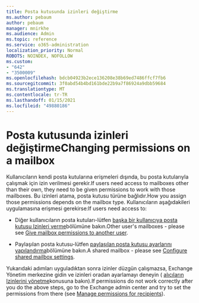 ```yaml
---
title: Posta kutusunda izinleri değiştirme
ms.author: pebaum
author: pebaum
manager: mnirkhe
ms.audience: Admin
ms.topic: reference
ms.service: o365-administration
localization_priority: Normal
ROBOTS: NOINDEX, NOFOLLOW
ms.custom:
- "642"
- "3500009"
ms.openlocfilehash: bdcb04923b2ece136208e38b69ed7486ffcf7fb6
ms.sourcegitcommit: 3f0abd54b4bd161bde22b9a7f86924a9dbb59684
ms.translationtype: MT
ms.contentlocale: tr-TR
ms.lasthandoff: 01/15/2021
ms.locfileid: "49880186"
---
```

# <a name="changing-permissions-on-a-mailbox"></a><span data-ttu-id="6b69e-102">Posta kutusunda izinleri değiştirme</span><span class="sxs-lookup"><span data-stu-id="6b69e-102">Changing permissions on a mailbox</span></span>

<span data-ttu-id="6b69e-103">Kullanıcıların kendi posta kutularına erişmeleri dışında, bu posta kutularıyla çalışmak için izin verilmesi gerekir.</span><span class="sxs-lookup"><span data-stu-id="6b69e-103">If users need access to mailboxes other than their own, they need to be given permissions to work with those mailboxes.</span></span> <span data-ttu-id="6b69e-104">Bu izinleri atama, posta kutusu türüne bağlıdır.</span><span class="sxs-lookup"><span data-stu-id="6b69e-104">How you assign those permissions depends on the mailbox type.</span></span> <span data-ttu-id="6b69e-105">Kullanıcıların aşağıdakileri uygulamasına erişmesi gerekirse:</span><span class="sxs-lookup"><span data-stu-id="6b69e-105">If users need access to:</span></span>
  
- <span data-ttu-id="6b69e-106">Diğer kullanıcıların posta kutuları-lütfen [başka bir kullanıcıya posta kutusu Izinleri verme](https://docs.microsoft.com/microsoft-365/admin/add-users/give-mailbox-permissions-to-another-user)bölümüne bakın.</span><span class="sxs-lookup"><span data-stu-id="6b69e-106">Other user's mailboxes - please see [Give mailbox permissions to another user](https://docs.microsoft.com/microsoft-365/admin/add-users/give-mailbox-permissions-to-another-user).</span></span>
    
- <span data-ttu-id="6b69e-107">Paylaşılan posta kutusu-lütfen [paylaşılan posta kutusu ayarlarını yapılandırma](https://docs.microsoft.com/microsoft-365/admin/email/configure-a-shared-mailbox#add-or-remove-members)bölümüne bakın.</span><span class="sxs-lookup"><span data-stu-id="6b69e-107">A shared mailbox - please see [Configure shared mailbox settings](https://docs.microsoft.com/microsoft-365/admin/email/configure-a-shared-mailbox#add-or-remove-members).</span></span>
    
<span data-ttu-id="6b69e-108">Yukarıdaki adımları uyguladıktan sonra izinler düzgün çalışmazsa, Exchange Yönetim merkezine gidin ve izinleri oradan ayarlamayı deneyin ( [alıcıların Izinlerini yönetme](https://technet.microsoft.com/library/jj919240%28v=exchg.150%29.aspx)konusuna bakın).</span><span class="sxs-lookup"><span data-stu-id="6b69e-108">If permissions do not work correctly after you do the above steps, go to the Exchange admin center and try to set the permissions from there (see [Manage permissions for recipients](https://technet.microsoft.com/library/jj919240%28v=exchg.150%29.aspx)).</span></span>
  
